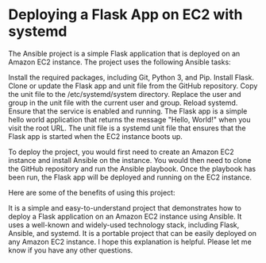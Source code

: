 # Deploying a Flask App on EC2 with systemd

The Ansible project is a simple Flask application that is deployed on an Amazon EC2 instance. The project uses the following Ansible tasks:

Install the required packages, including Git, Python 3, and Pip.
Install Flask.
Clone or update the Flask app and unit file from the GitHub repository.
Copy the unit file to the /etc/systemd/system directory.
Replace the user and group in the unit file with the current user and group.
Reload systemd.
Ensure that the service is enabled and running.
The Flask app is a simple hello world application that returns the message "Hello, World!" when you visit the root URL. The unit file is a systemd unit file that ensures that the Flask app is started when the EC2 instance boots up.

To deploy the project, you would first need to create an Amazon EC2 instance and install Ansible on the instance. You would then need to clone the GitHub repository and run the Ansible playbook. Once the playbook has been run, the Flask app will be deployed and running on the EC2 instance.

Here are some of the benefits of using this project:

It is a simple and easy-to-understand project that demonstrates how to deploy a Flask application on an Amazon EC2 instance using Ansible.
It uses a well-known and widely-used technology stack, including Flask, Ansible, and systemd.
It is a portable project that can be easily deployed on any Amazon EC2 instance.
I hope this explanation is helpful. Please let me know if you have any other questions.
